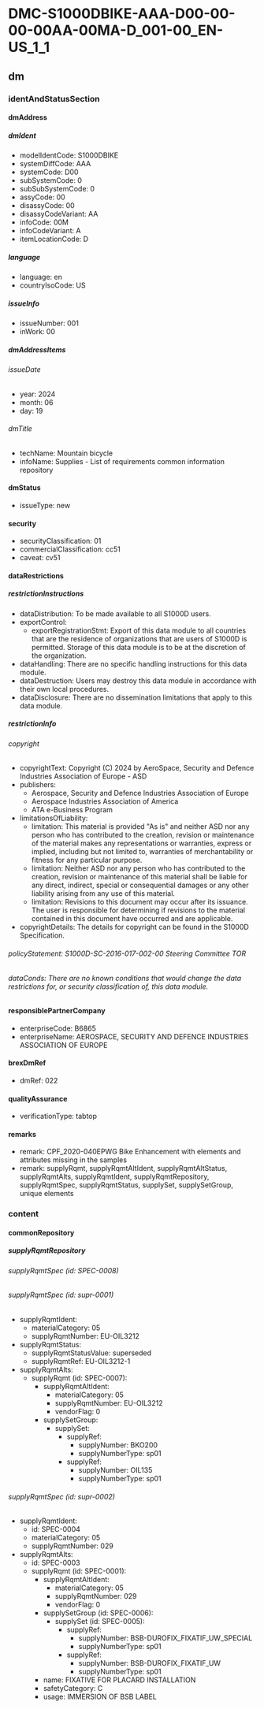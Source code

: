 # DMC-S1000DBIKE-AAA-D00-00-00-00AA-00MA-D_001-00_EN-US_1_1

## dm

### identAndStatusSection

#### dmAddress

##### dmIdent

*   modelIdentCode: S1000DBIKE
*   systemDiffCode: AAA
*   systemCode: D00
*   subSystemCode: 0
*   subSubSystemCode: 0
*   assyCode: 00
*   disassyCode: 00
*   disassyCodeVariant: AA
*   infoCode: 00M
*   infoCodeVariant: A
*   itemLocationCode: D

##### language

*   language: en
*   countryIsoCode: US

##### issueInfo

*   issueNumber: 001
*   inWork: 00

##### dmAddressItems

###### issueDate

*   year: 2024
*   month: 06
*   day: 19

###### dmTitle

*   techName: Mountain bicycle
*   infoName: Supplies - List of requirements common information repository

#### dmStatus

*   issueType: new

#### security

*   securityClassification: 01
*   commercialClassification: cc51
*   caveat: cv51

#### dataRestrictions

##### restrictionInstructions

*   dataDistribution: To be made available to all S1000D users.
*   exportControl:
    *   exportRegistrationStmt: Export of this data module to all countries that are the residence of organizations that are users of S1000D is permitted. Storage of this data module is to be at the discretion of the organization.
*   dataHandling: There are no specific handling instructions for this data module.
*   dataDestruction: Users may destroy this data module in accordance with their own local procedures.
*   dataDisclosure: There are no dissemination limitations that apply to this data module.

##### restrictionInfo

###### copyright

*   copyrightText: Copyright (C) 2024 by AeroSpace, Security and Defence Industries Association of Europe - ASD
*   publishers:
    *   Aerospace, Security and Defence Industries Association of Europe
    *   Aerospace Industries Association of America
    *   ATA e-Business Program
*   limitationsOfLiability:
    *   limitation: This material is provided "As is" and neither ASD nor any person who has contributed to the creation, revision or maintenance of the material makes any representations or warranties, express or implied, including but not limited to, warranties of merchantability or fitness for any particular purpose.
    *   limitation: Neither ASD nor any person who has contributed to the creation, revision or maintenance of this material shall be liable for any direct, indirect, special or consequential damages or any other liability arising from any use of this material.
    *   limitation: Revisions to this document may occur after its issuance. The user is responsible for determining if revisions to the material contained in this document have occurred and are applicable.
*   copyrightDetails: The details for copyright can be found in the S1000D Specification.

###### policyStatement: S1000D-SC-2016-017-002-00 Steering Committee TOR

###### dataConds: There are no known conditions that would change the data restrictions for, or security classification of, this data module.

#### responsiblePartnerCompany

*   enterpriseCode: B6865
*   enterpriseName: AEROSPACE, SECURITY AND DEFENCE INDUSTRIES ASSOCIATION OF EUROPE

#### brexDmRef

*   dmRef: 022

#### qualityAssurance

*   verificationType: tabtop

#### remarks

*   remark: CPF_2020-040EPWG Bike Enhancement with elements and attributes missing in the samples
*   remark: supplyRqmt, supplyRqmtAltIdent, supplyRqmtAltStatus, supplyRqmtAlts, supplyRqmtIdent, supplyRqmtRepository, supplyRqmtSpec, supplyRqmtStatus, supplySet, supplySetGroup, unique elements

### content

#### commonRepository

##### supplyRqmtRepository

###### supplyRqmtSpec (id: SPEC-0008)

###### supplyRqmtSpec (id: supr-0001)

*   supplyRqmtIdent:
    *   materialCategory: 05
    *   supplyRqmtNumber: EU-OIL3212
*   supplyRqmtStatus:
    *   supplyRqmtStatusValue: superseded
    *   supplyRqmtRef: EU-OIL3212-1
*   supplyRqmtAlts:
    *   supplyRqmt (id: SPEC-0007):
        *   supplyRqmtAltIdent:
            *   materialCategory: 05
            *   supplyRqmtNumber: EU-OIL3212
            *   vendorFlag: 0
        *   supplySetGroup:
            *   supplySet:
                *   supplyRef:
                    *   supplyNumber: BKO200
                    *   supplyNumberType: sp01
                *   supplyRef:
                    *   supplyNumber: OIL135
                    *   supplyNumberType: sp01

###### supplyRqmtSpec (id: supr-0002)

*   supplyRqmtIdent:
    *   id: SPEC-0004
    *   materialCategory: 05
    *   supplyRqmtNumber: 029
*   supplyRqmtAlts:
    *   id: SPEC-0003
    *   supplyRqmt (id: SPEC-0001):
        *   supplyRqmtAltIdent:
            *   materialCategory: 05
            *   supplyRqmtNumber: 029
            *   vendorFlag: 0
        *   supplySetGroup (id: SPEC-0006):
            *   supplySet (id: SPEC-0005):
                *   supplyRef:
                    *   supplyNumber: BSB-DUROFIX_FIXATIF_UW_SPECIAL
                    *   supplyNumberType: sp01
                *   supplyRef:
                    *   supplyNumber: BSB-DUROFIX_FIXATIF_UW
                    *   supplyNumberType: sp01
        *   name: FIXATIVE FOR PLACARD INSTALLATION
        *   safetyCategory: C
        *   usage: IMMERSION OF BSB LABEL